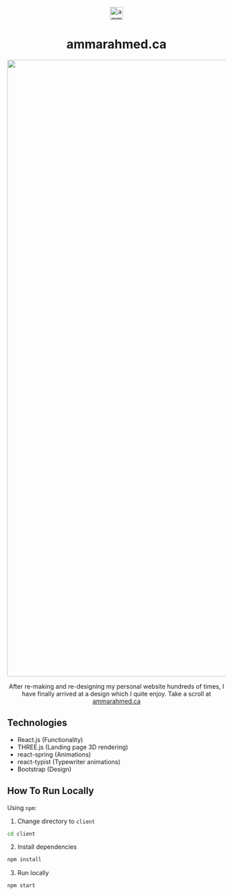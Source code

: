 
<p align="center">
    <img width="30"  alt="ammarahmed.ca Website Logo" src="../images/LogoIcon.png">
</p>
<h1 align="center">ammarahmed.ca</h1>
<p align="center">
    <img width="1423" alt="ammarahmed.ca landing page" src="https://user-images.githubusercontent.com/68879139/134760758-15d9f6ce-f01e-43a8-a798-a39defadc7c1.png">
</p>
<p align="center">After re-making and re-designing my personal website hundreds of times, I have finally arrived at a design which I quite enjoy. Take a scroll at <a href="https://ammarahmed.ca">ammarahmed.ca</a></p>

## Technologies
- React.js (Functionality)
- THREE.js (Landing page 3D rendering)
- react-spring (Animations)
- react-typist (Typewriter animations)
- Bootstrap (Design)


## How To Run Locally
Using `npm`:
1. Change directory to `client`
```bash
cd client
```
2. Install dependencies
```bash
npm install
```
3. Run locally
```bash
npm start
```

